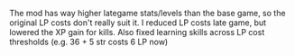 The mod has way higher lategame stats/levels than the base game, so the original LP costs don't really suit it. I reduced LP costs late game, but lowered the XP gain for kills. Also fixed learning skills across LP cost thresholds (e.g. 36 + 5 str costs 6 LP now)